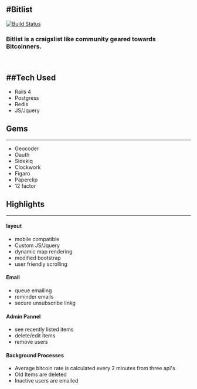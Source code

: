 #Bitlist 
-----------------

[![Build Status](https://travis-ci.org/mmplisskin/Bitlistv2.svg)](https://travis-ci.org/mmplisskin/Bitlistv2)


### **Bitlist** is a craigslist like community geared towards Bitcoinners. 

 <br />

##Tech Used
-----------------
- Rails 4
- Postgress
- Redis
- JS/Jquery

## Gems
-----------------
- Geocoder
- Oauth
- Sidekiq
- Clockwork
- Figaro
- Paperclip
- 12 factor

## Highlights
-----------------

#### layout
- mobile compatible
- Custom JS/Jquery
- dynamic map rendering
- modified bootstrap
- user friendly scrolling

#### Email
- queue emailing
- reminder emails
- secure unsubscribe linkg

#### Admin Pannel
- see recently listed items
- delete/edit items
- remove users

#### Background Processes
- Average bitcoin rate is calculated every 2 minutes from three api's
- Old Items are deleted
- Inactive users are emailed
